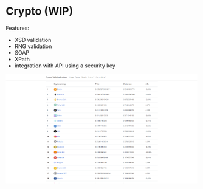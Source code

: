 # Crypto (WIP)
Features:
- XSD validation
- RNG validation
- SOAP
- XPath
- integration with API using a security key

![preview image](/preview.png)
